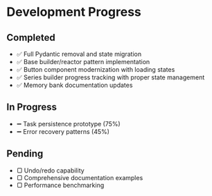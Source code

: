 # Development Progress

## Completed
- ✅ Full Pydantic removal and state migration
- ✅ Base builder/reactor pattern implementation
- ✅ Button component modernization with loading states
- ✅ Series builder progress tracking with proper state management
- ✅ Memory bank documentation updates

## In Progress
- ➖ Task persistence prototype (75%)
- ➖ Error recovery patterns (45%)

## Pending
- ▢ Undo/redo capability
- ▢ Comprehensive documentation examples
- ▢ Performance benchmarking
